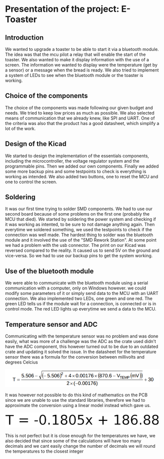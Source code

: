# Presentation of the project: E-Toaster

## Introduction

We wanted to upgrade a toaster to be able to start it via a bluetooth module. The idea was that the mcu pilot a relay that will enable the start of the toaster. We also wanted to make it display information with the use of a screen. The information we wanted to display were the temperature (get by a sensor) or a message when the bread is ready. We also tried to implement a system of LEDs to see when the bluetooth module or the toaster is working.

## Choice of the components

The choice of the components was made following our given budget and needs. We tried to keep low prices as much as possible. We also selected means of communication that we already knew, like SPI and UART. One of the criteria was also that the product has a good datasheet, which simplify a lot of the work.

## Design of the Kicad

We started to design the implementation of the essentials components, including the microcontroller, the voltage regulator system and the programmable pins. Then we added our own components. Finally we added some more backup pins and some testpoints to check is everything is working as intended.
We also added two buttons, one to reset the MCU and one to control the screen.

## Soldering

It was our first time trying to solder SMD components. We had to use our second board because of some problems on the first one (probably the MCU that died). We started by soldering the power system and checking if it was working as intented, to be sure to not damage anything again. Then everytime we soldered something, we used the testpoints to check if the connection was well made. The hardest thing to solder was the bluetooth module and it involved the use of the "SMD Rework Station".
At some point we had a problem with the usb connector. The print on our Kicad was reversed compared to the reality. It caused us to send 5V on the ground and vice-versa. So we had to use our backup pins to get the system working. 

## Use of the bluetooth module

We were able to communicate with the bluetooth module using a serial communication with a computer, only on Windows however. we could modify some parameters of it or simply send data to the MCU with an UART connection. We also implemented two LEDs, one green and one red. The green LED tells us if the module wait for a connection, is connected or is in control mode. The red LED lights up everytime we send a data to the MCU.


## Temperature sensor and ADC

Communicating with the temperature sensor was no problem and was done easily, what was more of a challenge was the ADC as the crate used didn't have the ADC component, this however turned out to be due to an outdated crate and updating it solved the issue. In the datasheet for the temperature sensor there was a formula for the conversion between millivolts and degrees Celcius

![Eq](https://raw.githubusercontent.com/oscrim/E7020E-Project/master/pictures/Millivolt2Celcius.png)

It was however not possible to do this kind of mathematics on the PCB since we are unable to use the standard libraries, therefore we had to approximate the conversion using a linear model instead which gave us.

![Est](https://raw.githubusercontent.com/oscrim/E7020E-Project/master/pictures/Estimate.png)

This is not perfect but it is close enough for the temperatures we have, we also decided that since some of the calculations will have too many decimals and we cant easily change the number of decimals we will round the temperatures to the closest integer
